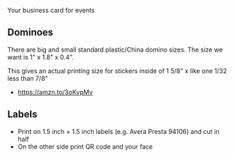 Your business card for events

## Dominoes

There are big and small standard plastic/China domino sizes. The size we want is 1" x 1.8" x 0.4".

This gives an actual printing size for stickers inside of 1 5/8" x like one 1/32 less than 7/8" 

* https://amzn.to/3oKvpMv

## Labels

* Print on 1.5 inch × 1.5 inch labels (e.g. Avera Presta 94106) and cut in half
* On the other side print QR code and your face

